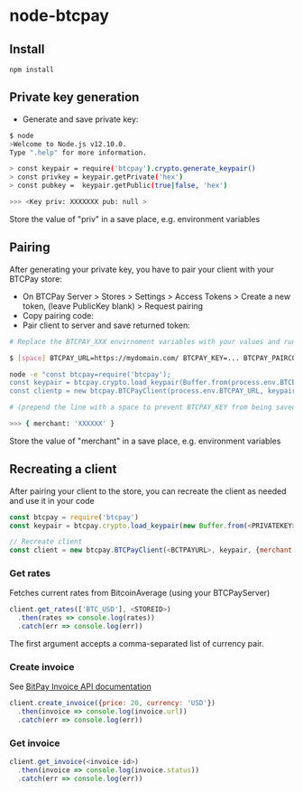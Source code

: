 # node-btcpay

## Install
```shell
npm install
```

## Private key generation
* Generate and save private key:
```bash
$ node
>Welcome to Node.js v12.10.0.
Type ".help" for more information.

> const keypair = require('btcpay').crypto.generate_keypair()
> const privkey = keypair.getPrivate('hex')
> const pubkey =  keypair.getPublic(true|false, 'hex')

>>> <Key priv: XXXXXXX pub: null >
```

Store the value of "priv" in a save place, e.g. environment variables

## Pairing

After generating your private key, you have to pair your client with your BTCPay store:

* On BTCPay Server > Stores > Settings > Access Tokens > Create a new token, (leave PublicKey blank) > Request pairing
* Copy pairing code:
* Pair client to server and save returned token:

```bash
# Replace the BTCPAY_XXX envirnoment variables with your values and run:

$ [space] BTCPAY_URL=https://mydomain.com/ BTCPAY_KEY=... BTCPAY_PAIRCODE=... 

node -e "const btcpay=require('btcpay'); 
const keypair = btcpay.crypto.load_keypair(Buffer.from(process.env.BTCPAY_KEY,'hex'))
const clientp = new btcpay.BTCPayClient(process.env.BTCPAY_URL, keypair).pair_client(process.env.BTCPAY_PAIRCODE).then(console.log).catch(console.error)"

# (prepend the line with a space to prevent BTCPAY_KEY from being saved to your bash history)

>>> { merchant: 'XXXXXX' }
```

Store the value of "merchant" in a save place, e.g. environment variables

## Recreating a client
After pairing your client to the store, you can recreate the client as needed and use it in your code
```js
const btcpay = require('btcpay')
const keypair = btcpay.crypto.load_keypair(new Buffer.from(<PRIVATEKEY>, 'hex'))

// Recreate client
const client = new btcpay.BTCPayClient(<BCTPAYURL>, keypair, {merchant: <MERCHANT>})
```

### Get rates
Fetches current rates from BitcoinAverage (using your BTCPayServer)
```js
client.get_rates(['BTC_USD'], <STOREID>)
  .then(rates => console.log(rates))
  .catch(err => console.log(err))
```
The first argument accepts a comma-separated list of currency pair.

### Create invoice
See [BitPay Invoice API documentation](https://bitpay.com/api#resource-Invoices)
```js
client.create_invoice({price: 20, currency: 'USD'})
  .then(invoice => console.log(invoice.url))
  .catch(err => console.log(err))
```

### Get invoice
```js
client.get_invoice(<invoice-id>)
  .then(invoice => console.log(invoice.status))
  .catch(err => console.log(err))
```
